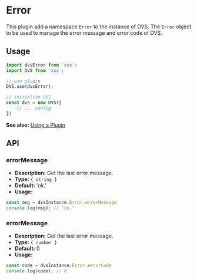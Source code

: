 # Error
This plugin add a namespace `Error` to the instance of DVS. The `Error` object to be used to manage the error message and error code of DVS.

## Usage
```js
import dvsError from 'xxx';
import DVS from 'xxx';

// use plugin
DVS.use(dvsError);

// initialize DVS
const dvs = new DVS({
    // ... config
})
```
**See also:** [Using a Plugin](./README.md#using-a-plugin)

## API
### errorMessage
- **Description:** Get the last error message.
- **Type:** `{ string }`
- **Default:** 'ok.'
- **Usage:**
```js
const msg = dvsInstance.Error.errorMessage
console.log(msg); // "ok."
```

### errorMessage
- **Description:** Get the last error message.
- **Type:** `{ number }`
- **Default:** 0
- **Usage:**
```js
const code = dvsInstance.Error.errorCode
console.log(code); // 0
```